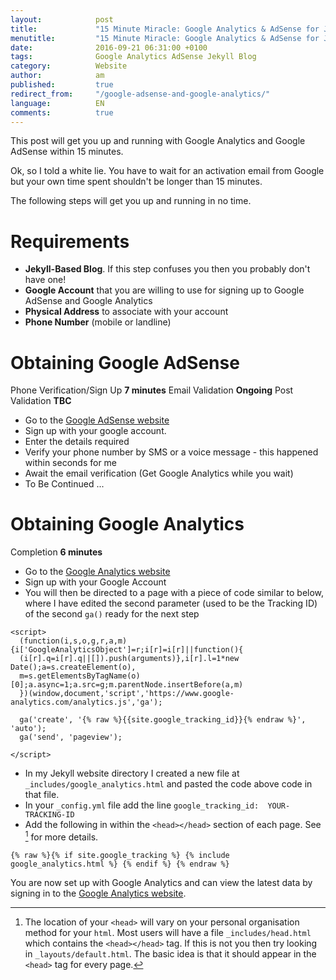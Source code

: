 ```yaml
---
layout:            post
title:             "15 Minute Miracle: Google Analytics & AdSense for Jekyll Blogs"
menutitle:         "15 Minute Miracle: Google Analytics & AdSense for Jekyll Blogs"
date:              2016-09-21 06:31:00 +0100
tags:              Google Analytics AdSense Jekyll Blog
category:          Website
author:            am
published:         true
redirect_from:     "/google-adsense-and-google-analytics/"
language:          EN
comments:          true
---
```


This post will get you up and running with Google Analytics and Google AdSense within 15 minutes. 

Ok, so I told a white lie. You have to wait for an activation email from Google but your own time spent shouldn't be longer than 15 minutes.

The following steps will get you up and running in no time.

# Requirements

 - **Jekyll-Based Blog**. If this step confuses you then you probably don't have one!
 - **Google Account** that you are willing to use for signing up to Google AdSense and Google Analytics
 - **Physical Address** to associate with your account
 - **Phone Number** (mobile or landline)


# Obtaining Google AdSense
Phone Verification/Sign Up  **7 minutes**
Email Validation            **Ongoing**
Post Validation             **TBC**

 - Go to the [Google AdSense website](https://www.google.co.uk/intl/en/adsense/start/)
 - Sign up with your google account.
 - Enter the details required
 - Verify your phone number by SMS or a voice message - this happened within seconds for me
 - Await the email verification (Get Google Analytics while you wait)
 - To Be Continued ...
 
# Obtaining Google Analytics
Completion                  **6 minutes**

 - Go to the [Google Analytics website](https://analytics.google.com/analytics/web/)
 - Sign up with your Google Account
 - You will then be directed to a page with a piece of code similar to below, where I have edited the second parameter (used to be the Tracking ID) of the second `ga()` ready for the next step
 
<pre data-line="7" class="line-numbers language-javascript"><code>&lt;script&gt;
  (function(i,s,o,g,r,a,m){i['GoogleAnalyticsObject']=r;i[r]=i[r]||function(){
  (i[r].q=i[r].q||[]).push(arguments)},i[r].l=1*new Date();a=s.createElement(o),
  m=s.getElementsByTagName(o)[0];a.async=1;a.src=g;m.parentNode.insertBefore(a,m)
  })(window,document,'script','https://www.google-analytics.com/analytics.js','ga');
  
  ga('create', '{% raw %}{{site.google_tracking_id}}{% endraw %}', 'auto'); 
  ga('send', 'pageview');
  
&lt;/script&gt;
</code></pre>

 - In my Jekyll website directory I created a new file at `_includes/google_analytics.html` and pasted the code above code in that file.
 - In your `_config.yml` file add the line `google_tracking_id:  YOUR-TRACKING-ID`
 - Add the following in within the `<head></head>` section of each page. See [^1] for more details.

<pre class="line-numbers language-jekyll"><code>{% raw %}{% if site.google_tracking %} {% include google_analytics.html %} {% endif %} {% endraw %}
</code></pre>

You are now set up with Google Analytics and can view the latest data by signing in to the [Google Analytics website](https://analytics.google.com/analytics/web/).

[^1]: The location of your `<head>` will vary on your personal organisation method for your `html`. Most users will have a file `_includes/head.html` which contains the `<head></head>` tag. If this is not you then try looking in `_layouts/default.html`. The basic idea is that it should appear in the `<head>` tag for every page.